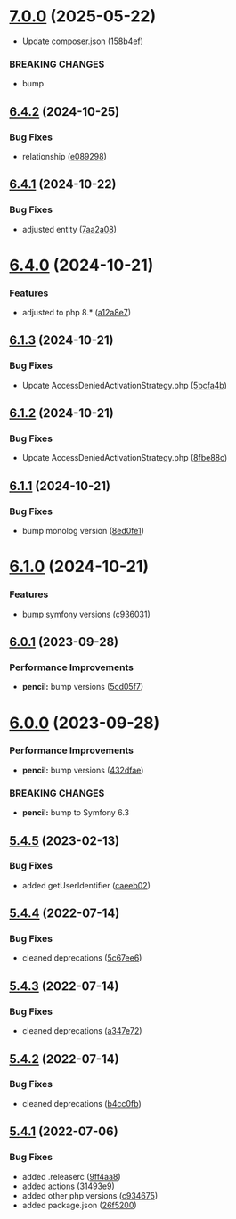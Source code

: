 # [7.0.0](https://github.com/netbull/AuthBundle/compare/v6.4.2...v7.0.0) (2025-05-22)


* Update composer.json ([158b4ef](https://github.com/netbull/AuthBundle/commit/158b4ef0d426bfc30f904984d8e91b813be63fd4))


### BREAKING CHANGES

* bump

## [6.4.2](https://github.com/netbull/AuthBundle/compare/v6.4.1...v6.4.2) (2024-10-25)


### Bug Fixes

* relationship ([e089298](https://github.com/netbull/AuthBundle/commit/e089298849a95db6029194199f216ee95eeb1106))

## [6.4.1](https://github.com/netbull/AuthBundle/compare/v6.4.0...v6.4.1) (2024-10-22)


### Bug Fixes

* adjusted entity ([7aa2a08](https://github.com/netbull/AuthBundle/commit/7aa2a08384f7b03eea2b4f03091a1d7a71adf308))

# [6.4.0](https://github.com/netbull/AuthBundle/compare/v6.3.0...v6.4.0) (2024-10-21)


### Features

* adjusted to php 8.* ([a12a8e7](https://github.com/netbull/AuthBundle/commit/a12a8e717995da0dcc73f5369cc9908c169a1444))

## [6.1.3](https://github.com/netbull/AuthBundle/compare/v6.1.2...v6.1.3) (2024-10-21)


### Bug Fixes

* Update AccessDeniedActivationStrategy.php ([5bcfa4b](https://github.com/netbull/AuthBundle/commit/5bcfa4b3ec01b29fc1ee4b2d5c9631cdb919289b))

## [6.1.2](https://github.com/netbull/AuthBundle/compare/v6.1.1...v6.1.2) (2024-10-21)


### Bug Fixes

* Update AccessDeniedActivationStrategy.php ([8fbe88c](https://github.com/netbull/AuthBundle/commit/8fbe88cfcf9eb8b4584096c4cbf6ba7cc1a8cc43))

## [6.1.1](https://github.com/netbull/AuthBundle/compare/v6.1.0...v6.1.1) (2024-10-21)


### Bug Fixes

* bump monolog version ([8ed0fe1](https://github.com/netbull/AuthBundle/commit/8ed0fe158831224a486a339cba8990da6c0161ad))

# [6.1.0](https://github.com/netbull/AuthBundle/compare/v6.0.1...v6.1.0) (2024-10-21)


### Features

* bump symfony versions ([c936031](https://github.com/netbull/AuthBundle/commit/c9360313d8a16baed8c310a4d1604b56d9921b80))

## [6.0.1](https://github.com/netbull/AuthBundle/compare/v6.0.0...v6.0.1) (2023-09-28)


### Performance Improvements

* **pencil:** bump versions ([5cd05f7](https://github.com/netbull/AuthBundle/commit/5cd05f7e78a838674a2bb6b188564e49467e5d9f))

# [6.0.0](https://github.com/netbull/AuthBundle/compare/v5.4.5...v6.0.0) (2023-09-28)


### Performance Improvements

* **pencil:** bump versions ([432dfae](https://github.com/netbull/AuthBundle/commit/432dfaea9d6a29908fb803bb429f5d6cd622f43a))


### BREAKING CHANGES

* **pencil:** bump to Symfony 6.3

## [5.4.5](https://github.com/netbull/AuthBundle/compare/v5.4.4...v5.4.5) (2023-02-13)


### Bug Fixes

* added getUserIdentifier ([caeeb02](https://github.com/netbull/AuthBundle/commit/caeeb024fb2a706025ff1943d2d58bbf32be6525))

## [5.4.4](https://github.com/netbull/AuthBundle/compare/v5.4.3...v5.4.4) (2022-07-14)


### Bug Fixes

* cleaned deprecations ([5c67ee6](https://github.com/netbull/AuthBundle/commit/5c67ee6ebd679227057107cb7b21a8b05724d59a))

## [5.4.3](https://github.com/netbull/AuthBundle/compare/v5.4.2...v5.4.3) (2022-07-14)


### Bug Fixes

* cleaned deprecations ([a347e72](https://github.com/netbull/AuthBundle/commit/a347e7247cd1aedc33e6428249af0daaf046f03d))

## [5.4.2](https://github.com/netbull/AuthBundle/compare/v5.4.1...v5.4.2) (2022-07-14)


### Bug Fixes

* cleaned deprecations ([b4cc0fb](https://github.com/netbull/AuthBundle/commit/b4cc0fb9d7f4accea0442ce021cd3b1912ac5139))

## [5.4.1](https://github.com/netbull/AuthBundle/compare/v5.4.0...v5.4.1) (2022-07-06)


### Bug Fixes

* added .releaserc ([9ff4aa8](https://github.com/netbull/AuthBundle/commit/9ff4aa8a4e04776d1edc9d3f3c8050823a07b8e1))
* added actions ([31493e9](https://github.com/netbull/AuthBundle/commit/31493e9bfe883c8b0609f3c3080e3a68306dd95b))
* added other php versions ([c934675](https://github.com/netbull/AuthBundle/commit/c93467594e7f1b827073b682b07ac13b758abf37))
* added package.json ([26f5200](https://github.com/netbull/AuthBundle/commit/26f5200e5599817efe4f8725b0dd900ab34df61f))
